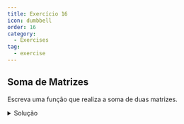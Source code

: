 ```yaml
---
title: Exercício 16
icon: dumbbell
order: 16
category:
  - Exercises
tag:
  - exercise
---
```


## Soma de Matrizes

Escreva uma função que realiza a soma de duas matrizes.

<details>
  <summary>Solução</summary>

  ### Código
  ```js
    function somarMatrizes(matriz1, matriz2) {
        const linhas = matriz1.length;
        const colunas = matriz1[0].length;
        
        // Verifica se as matrizes têm as mesmas dimensões
        if (linhas !== matriz2.length || colunas !== matriz2[0].length) {
            return 'As matrizes têm dimensões diferentes e não podem ser somadas.';
        }

        // Inicializa uma matriz para armazenar a soma
        const resultado = [];

        for (let i = 0; i < linhas; i++) {
            resultado[i] = [];
            for (let j = 0; j < colunas; j++) {
            resultado[i][j] = matriz1[i][j] + matriz2[i][j];
            }
        }

        return resultado;
    }

    // Exemplo
    const matrizA = [
    [1, 2, 3],
    [4, 5, 6],
    [7, 8, 9]
    ];

    const matrizB = [
    [9, 8, 7],
    [6, 5, 4],
    [3, 2, 1]
    ];

    const resultado = somarMatrizes(matrizA, matrizB);
    console.log('Matriz resultante da soma:', resultado);
  ```

  ### Explicação
  Nesta função, primeiro verificamos se as matrizes têm as mesmas dimensões (número de linhas e colunas) para garantir que possam ser somadas. Em seguida, percorremos cada elemento das matrizes, somamos os valores correspondentes e armazenamos o resultado em uma nova matriz.

  Você pode ajustar as matrizes matrizA e matrizB conforme necessário para testar a função com outras entradas.
</details>